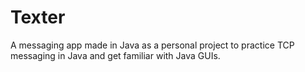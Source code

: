 # Texter
A messaging app made in Java as a personal project to practice TCP messaging in Java and get familiar with Java GUIs.
